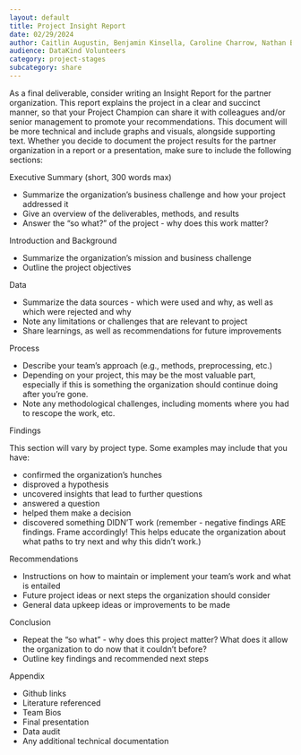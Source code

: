 ```yaml
---
layout: default
title: Project Insight Report
date: 02/29/2024
author: Caitlin Augustin, Benjamin Kinsella, Caroline Charrow, Nathan Banion, Rachel Wells
audience: DataKind Volunteers
category: project-stages
subcategory: share
---
```


As a final deliverable, consider writing an Insight Report for the partner organization. This report explains the project in a clear and succinct manner, so that your Project Champion can share it with colleagues and/or senior management to promote your recommendations. This document will be more technical and include graphs and visuals, alongside supporting text. Whether you decide to document the project results for the partner organization in a report or a presentation, make sure to include the following sections:


Executive Summary (short, 300 words max)


* Summarize the organization’s business challenge and how your project addressed it
* Give an overview of the deliverables, methods, and results
* Answer the “so what?” of the project \- why does this work matter?


Introduction and Background


* Summarize the organization’s mission and business challenge
* Outline the project objectives


Data


* Summarize the data sources \- which were used and why, as well as which were rejected and why
* Note any limitations or challenges that are relevant to project
* Share learnings, as well as recommendations for future improvements


Process


* Describe your team’s approach (e.g., methods, preprocessing, etc.)
* Depending on your project, this may be the most valuable part, especially if this is something the organization should continue doing after you’re gone.
* Note any methodological challenges, including moments where you had to rescope the work, etc.


Findings


This section will vary by project type. Some examples may include that you have:


* confirmed the organization’s hunches
* disproved a hypothesis
* uncovered insights that lead to further questions
* answered a question
* helped them make a decision
* discovered something DIDN’T work (remember \- negative findings ARE findings. Frame accordingly! This helps educate the organization about what paths to try next and why this didn’t work.)


Recommendations


* Instructions on how to maintain or implement your team’s work and what is entailed
* Future project ideas or next steps the organization should consider
* General data upkeep ideas or improvements to be made


Conclusion


* Repeat the “so what” \- why does this project matter? What does it allow the organization to do now that it couldn’t before?
* Outline key findings and recommended next steps


Appendix


* Github links
* Literature referenced
* Team Bios
* Final presentation
* Data audit
* Any additional technical documentation